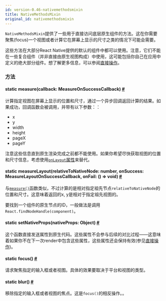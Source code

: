 ```yaml
---
id: version-0.46-nativemethodsmixin
title: NativeMethodsMixin
original_id: nativemethodsmixin
---
```


`NativeMethodsMixin`提供了一些用于直接访问底层原生组件的方法。这在你需要聚焦(focus)一个视图或者计算它在屏幕上显示的尺寸之类的情况下可能会需要。

这些方法在大部分React Native提供的默认的组件中都可以使用。注意，它们不能在一些复合组件（并非直接由原生视图构成）中使用，这可能包括你自己在应用中定义的绝大部分组件。想了解更多信息，可以参阅[直接操作](direct-manipulation.html)。

### 方法

<div class="props">
    <div class="prop">
        <h4 class="propTitle"><a class="anchor" name="measure"></a><span class="propType">static </span>measure<span class="propType">(callback: MeasureOnSuccessCallback)</span> <a class="hash-link" href="#measure">#</a></h4>
        <div>
            <p>计算指定视图在屏幕上显示的位置和尺寸，通过一个异步回调返回计算的结果。如果成功，回调函数会被调用，并带有以下参数：：</p>
            <ul>
                <li>x</li>
                <li>y</li>
                <li>width</li>
                <li>height</li>
                <li>pageX</li>
                <li>pageY</li>
            </ul>
            <p>注意这些信息直到原生渲染完成之前都不能使用。如果你希望尽快获取视图的位置和尺寸信息，考虑使用<a href="/docs/view.html#onlayout" target=""><code>onLayout</code>属性</a>来替代。</p>
        </div>
    </div>
    <div class="prop">
        <h4 class="propTitle"><a class="anchor" name="measurelayout"></a><span class="propType">static </span>measureLayout<span class="propType">(relativeToNativeNode: number, onSuccess: MeasureLayoutOnSuccessCallback, onFail: () =&gt; void)</span> <a class="hash-link" href="#measurelayout">#</a></h4>
        <div>
            <p>与<a href="#measure" target=""><code>measure()</code></a>函数类似，不过计算的是相对指定祖先节点<code>relativeToNativeNode</code>的位置和尺寸。这意味着返回的x, y是相对于指定祖先视图的。</p>
            <p>要找到一个组件的原生节点的ID，一般做法是调用<code>React.findNodeHandle(component)</code>。</p>
        </div>
    </div>
    <div class="prop">
        <h4 class="propTitle"><a class="anchor" name="setnativeprops"></a><span class="propType">static </span>setNativeProps<span class="propType">(nativeProps: Object)</span> <a class="hash-link" href="#setnativeprops">#</a></h4>
        <div>
            <p>这个函数直接发送属性到原生代码。这些属性不会参与后续的对比过程——这意味着如果你不在下一次render中包含这些属性，这些属性还会保持有效(参见<a href="direct-manipulation.html" target="">直接操作</a>)。</p>
        </div>
    </div>
    <div class="prop">
        <h4 class="propTitle"><a class="anchor" name="focus"></a><span class="propType">static </span>focus<span class="propType">()</span> <a class="hash-link" href="#focus">#</a></h4>
        <div>
            <p>请求聚焦指定的输入框或者视图。具体的效果要取决于平台和视图的类型。</p>
        </div>
    </div>
    <div class="prop">
        <h4 class="propTitle"><a class="anchor" name="blur"></a><span class="propType">static </span>blur<span class="propType">()</span> <a class="hash-link" href="#blur">#</a></h4>
        <div>
            <p>移除指定的输入框或者视图的焦点。这是<code>focus()</code>的相反操作。。</p>
        </div>
    </div>
</div>